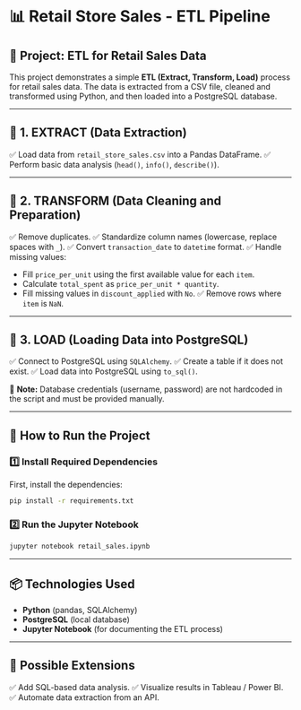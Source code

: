 # 📊 Retail Store Sales - ETL Pipeline

## 📝 Project: ETL for Retail Sales Data
This project demonstrates a simple **ETL (Extract, Transform, Load)** process for retail sales data. The data is extracted from a CSV file, cleaned and transformed using Python, and then loaded into a PostgreSQL database.

---

## 🔹 1. EXTRACT (Data Extraction)
✅ Load data from `retail_store_sales.csv` into a Pandas DataFrame.
✅ Perform basic data analysis (`head()`, `info()`, `describe()`).

---

## 🔹 2. TRANSFORM (Data Cleaning and Preparation)
✅ Remove duplicates.
✅ Standardize column names (lowercase, replace spaces with `_`).
✅ Convert `transaction_date` to `datetime` format.
✅ Handle missing values:
   - Fill `price_per_unit` using the first available value for each `item`.
   - Calculate `total_spent` as `price_per_unit * quantity`.
   - Fill missing values in `discount_applied` with `No`.
✅ Remove rows where `item` is `NaN`.

---

## 🔹 3. LOAD (Loading Data into PostgreSQL)
✅ Connect to PostgreSQL using `SQLAlchemy`.
✅ Create a table if it does not exist.
✅ Load data into PostgreSQL using `to_sql()`.

📌 **Note:** Database credentials (username, password) are not hardcoded in the script and must be provided manually.

---

## 🚀 How to Run the Project
### 1️⃣ Install Required Dependencies
First, install the dependencies:
```bash
pip install -r requirements.txt
```

### 2️⃣ Run the Jupyter Notebook
```bash
jupyter notebook retail_sales.ipynb
```

---

## 📦 Technologies Used
- **Python** (pandas, SQLAlchemy)
- **PostgreSQL** (local database)
- **Jupyter Notebook** (for documenting the ETL process)

---

## 📌 Possible Extensions
✅ Add SQL-based data analysis.
✅ Visualize results in Tableau / Power BI.
✅ Automate data extraction from an API.


